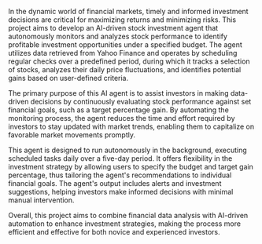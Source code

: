 In the dynamic world of financial markets, timely and informed investment decisions are critical for maximizing returns and minimizing risks. This project aims to develop an AI-driven stock investment agent that autonomously monitors and analyzes stock performance to identify profitable investment opportunities under a specified budget. The agent utilizes data retrieved from Yahoo Finance and operates by scheduling regular checks over a predefined period, during which it tracks a selection of stocks, analyzes their daily price fluctuations, and identifies potential gains based on user-defined criteria.

The primary purpose of this AI agent is to assist investors in making data-driven decisions by continuously evaluating stock performance against set financial goals, such as a target percentage gain. By automating the monitoring process, the agent reduces the time and effort required by investors to stay updated with market trends, enabling them to capitalize on favorable market movements promptly.

This agent is designed to run autonomously in the background, executing scheduled tasks daily over a five-day period. It offers flexibility in the investment strategy by allowing users to specify the budget and target gain percentage, thus tailoring the agent's recommendations to individual financial goals. The agent's output includes alerts and investment suggestions, helping investors make informed decisions with minimal manual intervention.

Overall, this project aims to combine financial data analysis with AI-driven automation to enhance investment strategies, making the process more efficient and effective for both novice and experienced investors.
